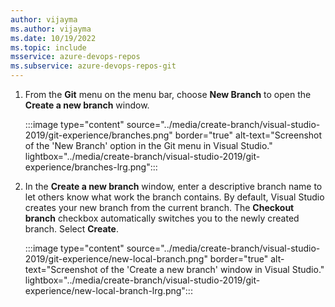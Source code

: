 ```yaml
---
author: vijayma
ms.author: vijayma
ms.date: 10/19/2022
ms.topic: include
msservice: azure-devops-repos
ms.subservice: azure-devops-repos-git
---
```


1. From the **Git** menu on the menu bar, choose **New Branch** to open the **Create a new branch** window.

   :::image type="content" source="../media/create-branch/visual-studio-2019/git-experience/branches.png" border="true" alt-text="Screenshot of the 'New Branch' option in the Git menu in Visual Studio." lightbox="../media/create-branch/visual-studio-2019/git-experience/branches-lrg.png":::

1. In the **Create a new branch** window, enter a descriptive branch name to let others know what work the branch contains. By default, Visual Studio creates your new branch from the current branch. The **Checkout branch** checkbox automatically switches you to the newly created branch. Select **Create**.

   :::image type="content" source="../media/create-branch/visual-studio-2019/git-experience/new-local-branch.png" border="true" alt-text="Screenshot of the 'Create a new branch' window in Visual Studio." lightbox="../media/create-branch/visual-studio-2019/git-experience/new-local-branch-lrg.png":::
